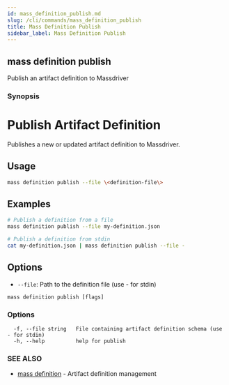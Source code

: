 ```yaml
---
id: mass_definition_publish.md
slug: /cli/commands/mass_definition_publish
title: Mass Definition Publish
sidebar_label: Mass Definition Publish
---
```

## mass definition publish

Publish an artifact definition to Massdriver

### Synopsis

# Publish Artifact Definition

Publishes a new or updated artifact definition to Massdriver.

## Usage

```bash
mass definition publish --file \<definition-file\>
```

## Examples

```bash
# Publish a definition from a file
mass definition publish --file my-definition.json

# Publish a definition from stdin
cat my-definition.json | mass definition publish --file -
```

## Options

- `--file`: Path to the definition file (use - for stdin)


```
mass definition publish [flags]
```

### Options

```
  -f, --file string   File containing artifact definition schema (use - for stdin)
  -h, --help          help for publish
```

### SEE ALSO

* [mass definition](/cli/commands/mass_definition)	 - Artifact definition management
